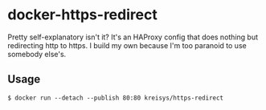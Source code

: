 # docker-https-redirect

Pretty self-explanatory isn't it?
It's an HAProxy config that does nothing but redirecting http to https.
I build my own because I'm too paranoid to use somebody else's.

## Usage

```
$ docker run --detach --publish 80:80 kreisys/https-redirect
```
